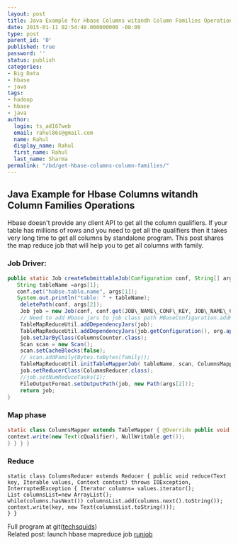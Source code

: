 ```yaml
---
layout: post
title: Java Example for Hbase Columns witandh Column Families Operations
date: 2015-01-11 02:54:48.000000000 -08:00
type: post
parent_id: '0'
published: true
password: ''
status: publish
categories:
- Big Data
- hbase
- java
tags:
- hadoop
- hbase
- java
author:
  login: ts_ad167web
  email: rahul86s@gmail.com
  name: Rahul
  display_name: Rahul
  first_name: Rahul
  last_name: Sharma
permalink: "/bd/get-hbase-columns-column-families/"
---
```


## Java Example for Hbase Columns witandh Column Families Operations
  
Hbase doesn't provide any client API to get all the column qualifiers. If your table has millions of rows and you need to get all the qualifiers then it takes very long time to get all columns by standalone program. This post shares the map reduce job that will help you to get all columns with family.  


### Job Driver:

```java 
public static Job createSubmittableJob(Configuration conf, String[] args) throws IOException {
   String tableName =args[1];
   conf.set("habse.table.name", args[1]); 
   System.out.println("table: " + tableName);
    deletePath(conf, args[2]);
    Job job = new Job(conf, conf.get(JOB\_NAME\_CONF\_KEY, JOB\_NAME\_CONF\_KEY + "\_" + tableName));
    // Need to add Hbase jars to job class path HBaseConfiguration.addHbaseResources(job.getConfiguration());
    TableMapReduceUtil.addDependencyJars(job);
    TableMapReduceUtil.addDependencyJars(job.getConfiguration(), org.apache.hadoop.hbase.client.Put.class);
    job.setJarByClass(ColumnsCounter.class);
    Scan scan = new Scan();
    scan.setCacheBlocks(false);
    // scan.addFamily(Bytes.toBytes(family));
    TableMapReduceUtil.initTableMapperJob( tableName, scan, ColumnsMapper.class, Text.class, Text.class, job);
    job.setReducerClass(ColumnsReducer.class);
    //job.setNumReduceTasks(1);
    FileOutputFormat.setOutputPath(job, new Path(args[2]));
    return job;
}
```

### Map phase

```java 
static class ColumnsMapper extends TableMapper { @Override public void map(ImmutableBytesWritable row, Result values, Context context) throws IOException, InterruptedException { // emit every combination of column family and qualifiers for (Entry\> columnFamilyMap : values.getNoVersionMap().entrySet()) { for (Entry entry : columnFamilyMap.getValue().entrySet()) { String cQualifier = Bytes.toString(entry.getKey());
context.write(new Text(cQualifier), NullWritable.get());
} } } }
```

### Reduce
```
static class ColumnsReducer extends Reducer { public void reduce(Text key, Iterable values, Context context) throws IOException, InterruptedException { Iterator columns= values.iterator();
List columnsList=new ArrayList();
while(columns.hasNext()) columnsList.add(columns.next().toString());
context.write(key, new Text(columnsList.toString()));
} }
```

Full program at git([techsquids](https://github.com/rahul86s/techsquids/blob/master/map-reduce/src/main/java/com/ts/mapreduce/hbase/ColumnsCounter.java "git"))  
Related post: launch hbase mapreduce job [runjob](http://www.techsquids.com/?p=367 "mapr")

